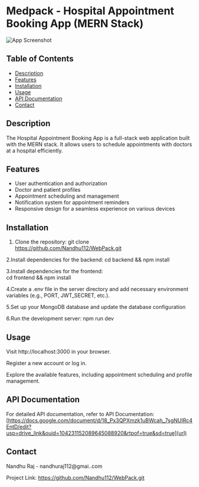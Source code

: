 # Medpack - Hospital Appointment Booking App (MERN Stack)

![App Screenshot](https://res.cloudinary.com/dvu6xxiqx/image/upload/v1705568084/Screenshot_117_hfez7l.png)


## Table of Contents
- [Description](#description)
- [Features](#features)
- [Installation](#installation)
- [Usage](#usage)
- [API Documentation](#api-documentation)
- [Contact](#contact)

## Description

The Hospital Appointment Booking App is a full-stack web application built with the MERN stack. It allows users to schedule appointments with doctors at a hospital efficiently.

## Features

- User authentication and authorization
- Doctor and patient profiles
- Appointment scheduling and management
- Notification system for appointment reminders
- Responsive design for a seamless experience on various devices

## Installation

1. Clone the repository:
   git clone https://github.com/Nandhu112/WebPack.git

2.Install dependencies for the backend:
   cd backend && npm install

3.Install dependencies for the frontend:   
   cd frontend && npm install
   
4.Create a .env file in the server directory and add necessary environment variables (e.g., PORT, JWT_SECRET, etc.).   

5.Set up your MongoDB database and update the database configuration 

6.Run the development server:
  npm run dev

## Usage
  
Visit http://localhost:3000 in your browser.

Register a new account or log in.

Explore the available features, including appointment scheduling and profile management.

## API Documentation
For detailed API documentation, refer to API Documentation:
[https://docs.google.com/document/d/18_Px3QPXmzk1uBWcah_7sgNUIRc4EntD/edit?usp=drive_link&ouid=104231152089645088920&rtpof=true&sd=true](url)

## Contact
Nandhu Raj - nandhuraj112@gmai..com

Project Link: https://github.com/Nandhu112/WebPack.git
